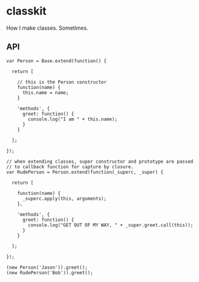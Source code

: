 # classkit

How I make classes. Sometimes.

## API

    var Person = Base.extend(function() {

      return [

        // this is the Person constructor
        function(name) {
          this.name = name;
        }
      
        'methods', {
          greet: function() {
            console.log("I am " + this.name);
          }
        }
      
      ];

    });

    // when extending classes, super constructor and prototype are passed
    // to callback function for capture by closure.
    var RudePerson = Person.extend(function(_superc, _super) {

      return [

        function(name) {
          _superc.apply(this, arguments);
        },

        'methods', {
          greet: function() {
            console.log("GET OUT OF MY WAY, " + _super.greet.call(this));
          }
        }

      ];

    });

    (new Person('Jason')).greet();
    (new RudePerson('Bob')).greet();

